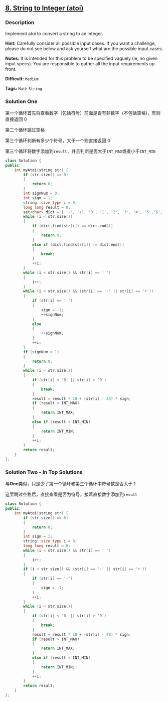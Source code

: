 ## [8. String to Integer (atoi)](https://leetcode.com/problems/string-to-integer-atoi/)

### Description

Implement atoi to convert a string to an integer.

**Hint:** Carefully consider all possible input cases. If you want a challenge, please do not see below and ask yourself what are the possible input cases.

**Notes:** It is intended for this problem to be specified vaguely (ie, no given input specs). You are responsible to gather all the input requirements up front.

**Difficult:** `Medium`

**Tags:** `Math` `String`

### Solution One

第一个循环首先将查看数字（包括符号）前面是否有非数字（不包括空格)，有则直接返回 0

第二个循环跳过空格

第三个循环判断有多少个符号，大于一个则直接返回 0

第三个循环将数字添加到`result`，并且判断是否大于`INT_MAX`或者小于`INT_MIN`

```c++
class Solution {
public:
    int myAtoi(string str) {
        if (str.size() == 0)
        {
            return 0;
        }
        int signNum = 0;
        int sign = 1;
        string::size_type i = 0;
        long long result = 0;
        set<char> dict = { '-', '+', '0', '1', '2', '3', '4', '5','6', '7','8','9', ' ' };
        while (i < str.size())
        {
            if (dict.find(str[i]) == dict.end())
            {
                return 0;
            }
            else if (dict.find(str[i]) != dict.end())
            {
                break;
            }
            ++i;
        }
        while (i < str.size() && str[i] == ' ')
        {
            i++;
        }
        while (i < str.size() && (str[i] == '-' || str[i] == '+'))
        {
            if (str[i] == '-')
            {
                sign = -1;
                ++signNum;
            }
            else
            {
                ++signNum;
            }
            ++i;
        }
        if (signNum > 1)
        {
            return 0;
        }
        while (i < str.size())
        {
            if (str[i] < '0' || str[i] > '9')
            {
                break;
            }
            result = result * 10 + (str[i] - 48) * sign;
            if (result > INT_MAX)
            {
                return INT_MAX;
            }
            else if (result < INT_MIN)
            {
                return INT_MIN;
            }
            ++i;
        }
        return result;
    }
};
```

### Solution Two - In Top Solutions

与**One**类似，只是少了第一个循环和第三个循环中符号数是否大于 1

这里跳过空格后，直接查看是否为符号，接着直接数字添加到`result`

```c++
class Solution {
public:
    int myAtoi(string str) {
        if (str.size() == 0)
        {
            return 0;
        }
        int sign = 1;
        string::size_type i = 0;
        long long result = 0;
        while (i < str.size() && str[i] == ' ')
        {
            i++;
        }
        if (i < str.size() && (str[i] == '-' || str[i] == '+'))
        {
            if (str[i] == '-')
            {
                sign = -1;
            }
            ++i;
        }
        while (i < str.size())
        {
            if (str[i] < '0' || str[i] > '9')
            {
                break;
            }
            result = result * 10 + (str[i] - 48) * sign;
            if (result > INT_MAX)
            {
                return INT_MAX;
            }
            else if (result < INT_MIN)
            {
                return INT_MIN;
            }
            ++i;
        }
        return result;
    }
};
```
